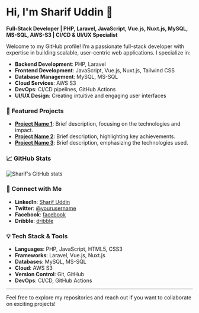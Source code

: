 # Hi, I'm Sharif Uddin 👋

**Full-Stack Developer | PHP, Laravel, JavaScript, Vue.js, Nuxt.js, MySQL, MS-SQL, AWS-S3 | CI/CD & UI/UX Specialist**

Welcome to my GitHub profile! I’m a passionate full-stack developer with expertise in building scalable, user-centric web applications. I specialize in:

- **Backend Development**: PHP, Laravel
- **Frontend Development**: JavaScript, Vue.js, Nuxt.js, Tailwind CSS
- **Database Management**: MySQL, MS-SQL
- **Cloud Services**: AWS S3
- **DevOps**: CI/CD pipelines, GitHub Actions
- **UI/UX Design**: Creating intuitive and engaging user interfaces

### 🌟 Featured Projects

- **[Project Name 1](link-to-repo)**: Brief description, focusing on the technologies and impact.
- **[Project Name 2](link-to-repo)**: Brief description, highlighting key achievements.
- **[Project Name 3](link-to-repo)**: Brief description, emphasizing the technologies used.

### 📈 GitHub Stats

![Sharif's GitHub stats](https://github-readme-stats.vercel.app/api?username=your-username&show_icons=true&theme=radical)

### 🔗 Connect with Me

- **LinkedIn**: [Sharif Uddin](https://www.linkedin.com/in/md-sharif-uddin)
- **Twitter**: [@yourusername](https://twitter.com/yourusername)
- **Facebook**: [facebook](https://www.facebook.com/sharif9977)
- **Dribble**: [dribble](https://dribbble.com/sharif-uddin)

### 💡 Tech Stack & Tools

- **Languages**: PHP, JavaScript, HTML5, CSS3
- **Frameworks**: Laravel, Vue.js, Nuxt.js
- **Databases**: MySQL, MS-SQL
- **Cloud**: AWS S3
- **Version Control**: Git, GitHub
- **DevOps**: CI/CD, GitHub Actions

---

Feel free to explore my repositories and reach out if you want to collaborate on exciting projects!

<!--
**developersharifuddin/developersharifuddin** is a ✨ _special_ ✨ repository because its `README.md` (this file) appears on your GitHub profile.

Here are some ideas to get you started:

- 🔭 I’m currently working on ...
- 🌱 I’m currently learning ...
- 👯 I’m looking to collaborate on ...
- 🤔 I’m looking for help with ...
- 💬 Ask me about ...
- 📫 How to reach me: ...
- 😄 Pronouns: ...
- ⚡ Fun fact: ...
-->
